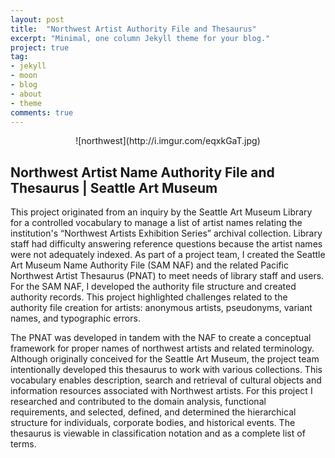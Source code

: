 ```yaml
---
layout: post
title:  "Northwest Artist Authority File and Thesaurus"
excerpt: "Minimal, one column Jekyll theme for your blog."
project: true
tag:
- jekyll 
- moon
- blog
- about
- theme
comments: true
---
```

 
<center>![northwest](http://i.imgur.com/eqxkGaT.jpg)</center>

## Northwest Artist Name Authority File and Thesaurus | Seattle Art Museum

This project originated from an inquiry by the Seattle Art Museum Library for a controlled vocabulary to manage a list of artist names relating the institution's “Northwest Artists Exhibition Series” archival collection. Library staff had difficulty answering reference questions because the artist names were not adequately indexed. As part of a project team, I created the Seattle Art Museum Name Authority File (SAM NAF) and the related Pacific Northwest Artist Thesaurus (PNAT) to meet needs of library staff and users. For the SAM NAF, I developed the authority file structure and created authority records. This project highlighted challenges related to the authority file creation for artists: anonymous artists, pseudonyms, variant names, and typographic errors.

The PNAT was developed in tandem with the NAF to create a conceptual framework for proper names of northwest artists and related terminology. Although originally conceived for the Seattle Art Museum, the project team intentionally developed this thesaurus to work with various collections. This vocabulary enables description, search and retrieval of cultural objects and information resources associated with Northwest artists. For this project I researched and contributed to the domain analysis, functional requirements, and selected, defined, and determined the hierarchical structure for individuals, corporate bodies, and historical events. The thesaurus is viewable in classification notation and as a complete list of terms.

